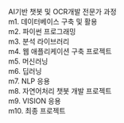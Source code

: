 AI기반 챗봇 및 OCR개발 전문가 과정\
m1. 데이터베이스 구축 및 활용\
m2. 파이썬 프로그래밍\
m3. 분석 라이브러리\
m4. 웹 애플리케이션 구축 프로젝트\
m5. 머신러닝\
m6. 딥러닝\
m7. NLP 응용\
m8. 자연어처리 챗봇 개발 프로젝트\
m9. VISION 응용\
m10. 최종 프로젝트
